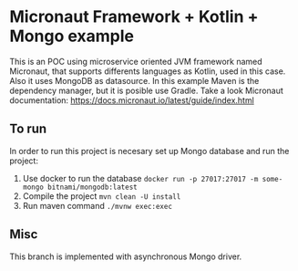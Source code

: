# Micronaut Framework + Kotlin + Mongo example

This is an POC using microservice oriented JVM framework named Micronaut, that supports
differents languages as Kotlin, used in this case. Also it uses MongoDB as datasource.
In this example Maven is the dependency manager, but it is posible use Gradle.
Take a look Micronaut documentation: https://docs.micronaut.io/latest/guide/index.html

## To run
In order to run this project is necesary set up Mongo database and run the project:
1. Use docker to run the database `docker run -p 27017:27017 -m some-mongo bitnami/mongodb:latest`
2. Compile the project `mvn clean -U install`
3. Run maven command `./mvnw exec:exec`

## Misc
This branch is implemented with asynchronous Mongo driver.
